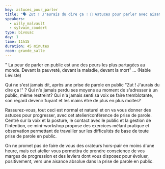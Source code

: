 ```yaml
---
key: astuces_pour_parler
title: "🗣️ Zut ! J'aurais du dire ça ! 🙊 Astuces pour parler avec aisance en public 🎙️"
speakers:
  - willy_malvault
  - sylvain_coudert
type: bivouac
day: 1
time: 11h15
duration: 45 minutes
room: grande_salle
---
```


" La peur de parler en public est une des peurs les plus partagées au monde. Devant la pauvreté, devant la maladie, devant la mort" ... (Nable Léviste)

Qui ne s'est jamais dit, après une prise de parole en public "Zut ! J'aurais du dire ça !" ? Qui n'a jamais perdu ses moyens au moment de s'adresser à un public, même restreint? Qui n'a jamais senti sa voix se faire tremblotante, son regard devenir fuyant et les mains être de plus en plus moites?

Rassurez-vous, tout ceci est normal et naturel et on va vous donner des astuces pour progresser, avec cet atelier/conférence de prise de parole. Centré sur la voix et la posture, le contact avec le public et la gestion de l'intention, ce mini-workshop propose des exercices mêlant pratique et observation permettant de travailler sur les difficultés de base de toute prise de parole en public.

On ne promet pas de faire de vous des orateurs hors-pair en moins d'une heure, mais cet atelier vous permettra de prendre conscience de vos marges de progression et des leviers dont vous disposez pour évoluer, positivement, vers une aisance absolue dans la prise de parole en public.